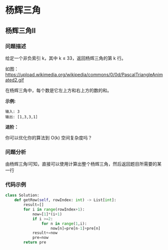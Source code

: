 # 杨辉三角
## 杨辉三角II
### 问题描述
给定一个非负索引 k，其中 k ≤ 33，返回杨辉三角的第 k 行。

如图：<https://upload.wikimedia.org/wikipedia/commons/0/0d/PascalTriangleAnimated2.gif>

在杨辉三角中，每个数是它左上方和右上方的数的和。

**示例:**
```
输入: 3
输出: [1,3,3,1]
```
**进阶：**

你可以优化你的算法到 O(k) 空间复杂度吗？

### 问题分析
由杨辉三角I可知，直接可以使用计算出整个杨辉三角，然后返回题目所需要的某一行

### 代码示例
```python
class Solution:
    def getRow(self, rowIndex: int) -> List[int]:
        result=[]
        for i in range(rowIndex+1):
            now=[1]*(i+1)
            if i >=2:
                for n in range(1,i):
                    now[n]=pre[n-1]+pre[n]
            result+=now
            pre=now
        return pre
```
